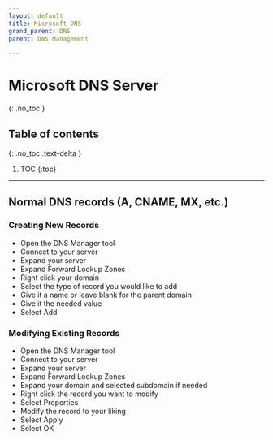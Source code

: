 ```yaml
---
layout: default
title: Microsoft DNS
grand_parent: DNS
parent: DNS Management

---
```

# Microsoft DNS Server
{: .no_toc }

## Table of contents
{: .no_toc .text-delta }

1. TOC
{:toc}

---

## Normal DNS records \(A, CNAME, MX, etc.\)

### Creating New Records

* Open the DNS Manager tool
* Connect to your server
* Expand your server
* Expand Forward Lookup Zones
* Right click your domain
* Select the type of record you would like to add
* Give it a name or leave blank for the parent domain
* Give it the needed value
* Select Add

### Modifying Existing Records

* Open the DNS Manager tool
* Connect to your server
* Expand your server
* Expand Forward Lookup Zones
* Expand your domain and selected subdomain if needed
* Right click the record you want to modify
* Select Properties
* Modify the record to your liking
* Select Apply
* Select OK


